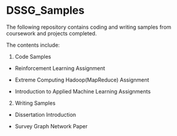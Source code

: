 # DSSG_Samples

The following repository contains coding and writing samples from coursework and projects completed.

The contents include:

1. Code Samples

- Reinforcement Learning Assignment 
    
- Extreme Computing Hadoop(MapReduce) Assignment 
    
- Introduction to Applied Machine Learning Assignments
    
2. Writing Samples

- Dissertation Introduction
    
- Survey Graph Network Paper


